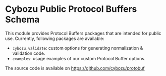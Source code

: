 # Cybozu Public Protocol Buffers Schema

This module provides Protocol Buffers packages that are intended for public use.
Currently, following packages are available:

- `cybozu.validate`: custom options for generating normalization & validation code.
- `examples`: usage examples of our custom Protocol Buffer options.

The source code is available on https://github.com/cybozu/protobuf
